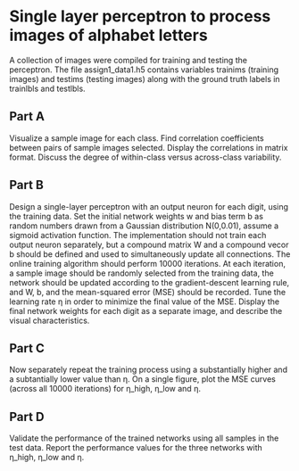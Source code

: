 # Single layer perceptron to process images of alphabet letters

A collection of images were compiled for training and testing the perceptron. The file assign1_data1.h5 contains variables trainims (training images) and testims (testing images) along with the ground truth labels in trainlbls and testlbls.

## Part A

Visualize a sample image for each class. Find correlation coefficients between pairs of sample images selected. Display the correlations in matrix format. Discuss the degree of within-class versus across-class variability.

## Part B

Design a single-layer perceptron with an output neuron for each digit, using the training data. Set the initial network weights w and bias term b as random numbers drawn from a Gaussian distribution N(0,0.01), assume a sigmoid activation function. The implementation should not train each output neuron separately, but a compound matrix W and a compound vecor b should be defined and used to simultaneously update all connections. The online training algorithm should perform 10000 iterations. At each iteration, a sample image should be randomly selected from the training data, the network should be updated according to the gradient-descent learning rule, and W, b, and the mean-squared error (MSE) should be recorded. Tune the learning rate η in order to minimize the final value of the MSE. Display the final network weights for each digit as a separate image, and describe the visual characteristics.

## Part C

Now separately repeat the training process using a substantially higher and a subtantially lower value than η. On a single figure, plot the MSE curves (across all 10000 iterations) for η_high, η_low and η.

## Part D

Validate the performance of the trained networks using all samples in the test data. Report the performance values for the three networks with η_high, η_low and η.
